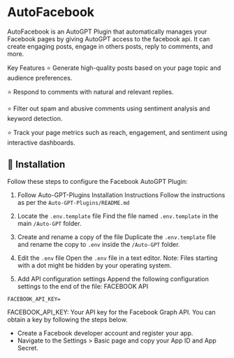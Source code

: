 # AutoFacebook

AutoFacebook is an AutoGPT Plugin that automatically manages your Facebook pages by giving AutoGPT access to the facebook api.
It can create engaging posts, engage in others posts, reply to comments, and more. 

Key Features
⭐ Generate high-quality posts based on your page topic and audience preferences. 

⭐ Respond to comments with natural and relevant replies. 

⭐ Filter out spam and abusive comments using sentiment analysis and keyword detection. 

⭐ Track your page metrics such as reach, engagement, and sentiment using interactive dashboards.


## 🔧 Installation
Follow these steps to configure the Facebook AutoGPT Plugin:

1. Follow Auto-GPT-Plugins Installation Instructions
Follow the instructions as per the `Auto-GPT-Plugins/README.md`

2. Locate the `.env.template` file
Find the file named `.env.template` in the main `/Auto-GPT` folder.

3. Create and rename a copy of the file
Duplicate the `.env.template` file and rename the copy to `.env` inside the `/Auto-GPT` folder.

4. Edit the `.env` file
Open the `.env` file in a text editor. Note: Files starting with a dot might be hidden by your operating system.

5. Add API configuration settings
Append the following configuration settings to the end of the file:
FACEBOOK API

```
FACEBOOK_API_KEY=
```
FACEBOOK_API_KEY: Your API key for the Facebook Graph API. You can obtain a key by following the steps below.
- Create a Facebook developer account and register your app.
- Navigate to the Settings > Basic page and copy your App ID and App Secret.
